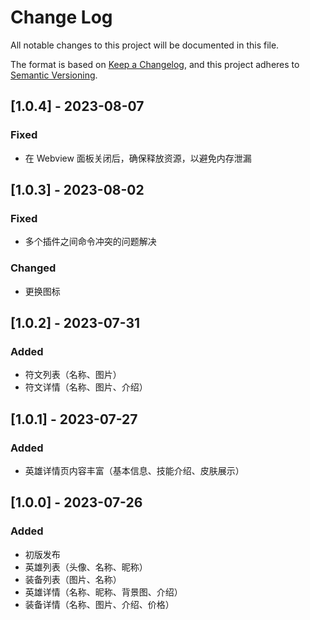 # Change Log

All notable changes to this project will be documented in this file.

The format is based on [Keep a Changelog](https://keepachangelog.com/en/1.0.0/),
and this project adheres to [Semantic Versioning](https://semver.org/spec/v2.0.0.html).

## [1.0.4] - 2023-08-07

### Fixed

- 在 Webview 面板关闭后，确保释放资源，以避免内存泄漏

## [1.0.3] - 2023-08-02

### Fixed

- 多个插件之间命令冲突的问题解决

### Changed

- 更换图标

## [1.0.2] - 2023-07-31

### Added

- 符文列表（名称、图片）
- 符文详情（名称、图片、介绍）

## [1.0.1] - 2023-07-27

### Added

- 英雄详情页内容丰富（基本信息、技能介绍、皮肤展示）

## [1.0.0] - 2023-07-26

### Added

- 初版发布
- 英雄列表（头像、名称、昵称）
- 装备列表（图片、名称）
- 英雄详情（名称、昵称、背景图、介绍）
- 装备详情（名称、图片、介绍、价格）